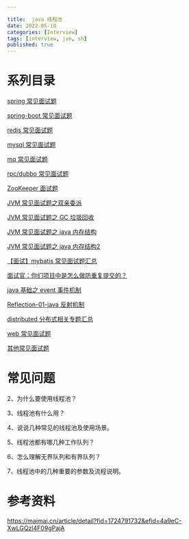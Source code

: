 ```yaml
---

title:  java 线程池
date: 2022-05-10
categories: [Interview]
tags: [interview, jvm, sh]
published: true
---
```


# 系列目录

[spring 常见面试题](https://houbb.github.io/2022/05/10/interview-01-spring)

[spring-boot 常见面试题](https://houbb.github.io/2022/05/10/interview-02-springboot)

[redis 常见面试题](https://houbb.github.io/2022/05/10/interview-04-redis)

[mysql 常见面试题](https://houbb.github.io/2022/05/10/interview-05-mysql)

[mq 常见面试题](https://houbb.github.io/2022/05/10/interview-07-mq)

[rpc/dubbo 常见面试题](https://houbb.github.io/2022/05/10/interview-06-dubbo)

[ZooKeeper 面试题](https://houbb.github.io/2022/05/10/interview-08-zookeeper)

[JVM 常见面试题之双亲委派](https://houbb.github.io/2022/05/10/interview-09-jvm-classloader)

[JVM 常见面试题之 GC 垃圾回收](https://houbb.github.io/2022/05/10/interview-09-jvm-gc)

[JVM 常见面试题之 java 内存结构](https://houbb.github.io/2022/05/10/interview-09-jvm-struct)

[JVM 常见面试题之 java 内存结构2](https://houbb.github.io/2022/05/10/interview-11-java-jvm)

[【面试】mybatis 常见面试题汇总](https://houbb.github.io/2022/05/10/interview-03-mybatis)

[面试官：你们项目中是怎么做防重复提交的？](https://houbb.github.io/2022/05/10/interview-10-repeat)

[java 基础之 event 事件机制](https://houbb.github.io/2022/05/10/interview-11-java-basic-event)

[Reflection-01-java 反射机制](https://houbb.github.io/2018/07/01/reflection-01-overview)

[distributed 分布式相关专题汇总](https://houbb.github.io/2022/05/10/interview-11-java-distribute)

[web 常见面试题](https://houbb.github.io/2022/05/10/interview-11-java-web)

[其他常见面试题](https://houbb.github.io/2022/05/10/interview-12-other)

# 常见问题

2、为什么要使用线程池？

3、线程池有什么用？

4、说说几种常见的线程池及使用场景。

5、线程池都有哪几种工作队列？

6、怎么理解无界队列和有界队列？

7、线程池中的几种重要的参数及流程说明。

# 参考资料

https://maimai.cn/article/detail?fid=1724791732&efid=4a9eC-XwLGQzl4F09gPajA

